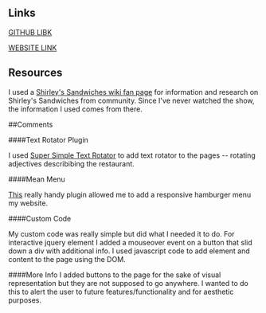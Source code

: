 ## Links

[GITHUB LIBK](https://github.com/epuigsant/project_final3_puig_elsie)

[WEBSITE LINK](http://www.elsiepuig.com/project_final3_puig_elsie)

## Resources

I used a [Shirley's Sandwiches wiki fan page](http://community-sitcom.wikia.com/wiki/Shirley's_Sandwiches) for information and research on Shirley's Sandwiches from community. Since I've never watched the show, the information I used comes from there.

##Comments

####Text Rotator Plugin

I used [Super Simple Text Rotator](http://www.thepetedesign.com/demos/jquery_super_simple_text_rotator_demo.html) to add text rotator to the pages -- rotating adjectives describibing the restaurant.

####Mean Menu

[This](https://github.com/meanthemes/meanMenu) really handy plugin allowed me to add a responsive hamburger menu my website.

####Custom Code

My custom code was really simple but did what I needed it to do. For interactive jquery element I added a mouseover event on a button that slid down a div with additional info. I used javascript code to add element and content to the page using the DOM.

####More Info
I added buttons to the page for the sake of visual representation but they are not supposed to go anywhere. I wanted to do this to alert the user to future features/functionality and for aesthetic purposes.
